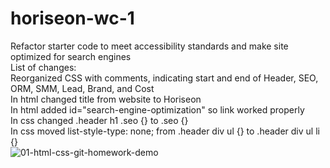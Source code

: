 # horiseon-wc-1
Refactor starter code to meet accessibility standards and make site optimized for search engines <br>
List of changes:<br>
Reorganized CSS with comments, indicating start and end of Header, SEO, ORM, SMM, Lead, Brand, and Cost<br>
In html changed title from website to Horiseon<br>
In html added id="search-engine-optimization" so link worked properly<br>
In css changed .header h1 .seo {} to .seo {}<br>
In css moved list-style-type: none; from .header div ul {} to .header div ul li {}<br>
![01-html-css-git-homework-demo](https://user-images.githubusercontent.com/81785012/116613348-cde93a00-a8f5-11eb-9417-4e7102094af0.png)
